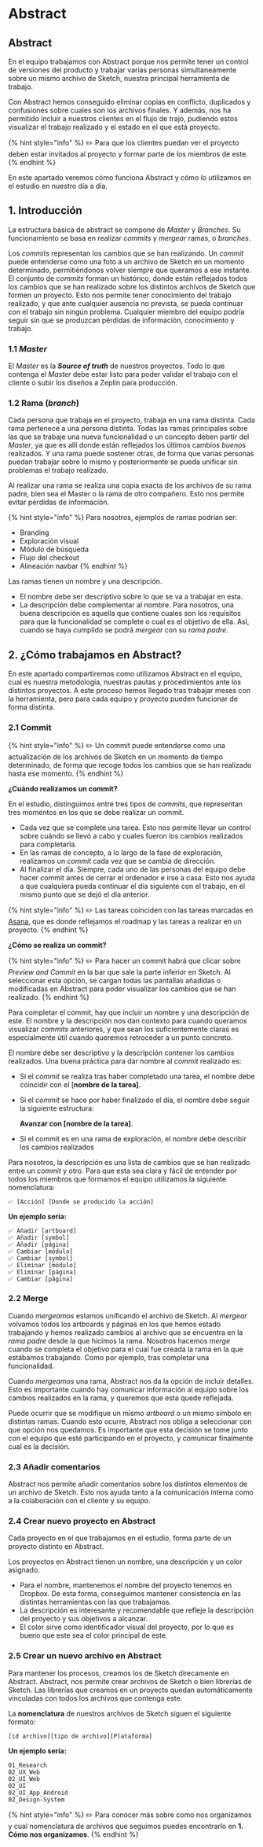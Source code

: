 # Abstract

## Abstract

En el equipo trabajamos con Abstract porque nos permite tener un control de versiones del producto y trabajar varias personas simultaneamente sobre un mismo archivo de Sketch, nuestra principal herramienta de trabajo.

Con Abstract hemos conseguido eliminar copias en conflicto, duplicados y confusiones sobre cuales son los archivos finales. Y además, nos ha permitido incluir a nuestros clientes en el flujo de trajo, pudiendo estos visualizar el trabajo realizado y el estado en el que está proyecto.

{% hint style="info" %}
✏️ Para que los clientes puedan ver el proyecto deben estar invitados al proyecto y formar parte de los miembros de este.
{% endhint %}

En este apartado veremos cómo funciona Abstract y cómo lo utilizamos en el estudio en nuestro día a día.

## 1. Introducción

La estructura básica de abstract se compone de _Master_ y _Branches._ Su funcionamiento se basa en realizar _commits_ y _mergear_ ramas, o _branches_.

Los _commits_ representan los cambios que se han realizando. Un _commit_ puede entenderse como una foto a un archivo de Sketch en un momento determinado, permitiéndonos volver siempre que queramos a ese instante. El conjunto de _commits_ forman un histórico, donde están reflejados todos los cambios que se han realizado sobre los distintos archivos de Sketch que formen un proyecto. Esto nos permite tener conocimiento del trabajo realizado, y que ante cualquier ausencia no prevista, se pueda continuar con el trabajo sin ningún problema. Cualquier miembro del equipo podría seguir sin que se produzcan pérdidas de información, conocimiento y trabajo.

### 1.1 _Master_

El _Master_ es la _**Source of truth**_ de nuestros proyectos. Todo lo que contenga el _Master_ debe estar listo para poder validar el trabajo con el cliente o subir los diseños a Zeplin para producción.

### 1.2 Rama \(_branch_\)

Cada persona que trabaja en el proyecto, trabaja en una rama distinta. Cada rama pertenece a una persona distinta. Todas las ramas principales sobre las que se trabaje una nueva funcionalidad o un concepto deben partir del _Master_, ya que es allí donde están reflejados los últimos cambios _buenos_ realizados. Y una rama puede sostener otras, de forma que varias personas puedan trabajar sobre lo mismo y posteriormente se pueda unificar sin problemas el trabajo realizado.

Al realizar una rama se realiza una copia exacta de los archivos de su rama padre, bien sea el Master o la rama de otro compañero. Esto nos permite evitar pérdidas de información.

{% hint style="info" %}
Para nosotros, ejemplos de ramas podrían ser:

* Branding
* Exploración visual
* Módulo de búsqueda
* Flujo del checkout
* Alineación navbar
{% endhint %}

Las ramas tienen un nombre y una descripción.

* El nombre debe ser descriptivo sobre lo que se va a trabajar en esta.
* La descripción debe complementar al nombre. Para nosotros, una buena descripción es aquella que contiene cuales son los requisitos para que la funcionalidad se complete o cual es el objetivo de ella. Así, cuando se haya cumplido se podrá _mergear_ con su _rama padre_.

## 2. ¿Cómo trabajamos en Abstract?

En este apartado compartiremos como utilizamos Abstract en el equipo, cual es nuestra metodología, nuestras pautas y procedimientos ante los distintos proyectos. A este proceso hemos llegado tras trabajar meses con la herramienta, pero para cada equipo y proyecto pueden funcionar de forma distinta.

### 2.1 Commit

{% hint style="info" %}
✏️ Un commit puede entenderse como una actualización de los archivos de Sketch en un momento de tiempo determinado, de forma que recoge todos los cambios que se han realizado hasta ese momento.
{% endhint %}

**¿Cuándo realizamos un commit?**

En el estudio, distinguimos entre tres tipos de _commits_, que representan tres momentos en los que se debe realizar un commit.

* Cada vez que se complete una tarea. Esto nos permite llevar un control sobre cuándo se llevó a cabo y cuales fueron los cambios realizados para completarla.
* En las ramas de concepto, a lo largo de la fase de exploración, realizamos un _commit_ cada vez que se cambia de dirección.
* Al finalizar el día. Siempre, cada uno de las personas del equipo debe hacer commit antes de cerrar el ordenador e irse a casa. Esto nos ayuda a que cualquiera pueda continuar el día siguiente con el trabajo, en el mismo punto que se dejó el día anterior.

{% hint style="info" %}
✏️ Las tareas coinciden con las tareas marcadas en [Asana](https://github.com/mendesaltaren/product-design-handbook/tree/e6917bdfb723014dd2c5e3ef24be95efb32f5370/tools/tools/asana.md), que es donde reflejamos el roadmap y las tareas a realizar en un proyecto.
{% endhint %}

**¿Cómo se realiza un commit?**

{% hint style="info" %}
✏️ Para hacer un commit habrá que clicar sobre _Preview and Commit_ en la bar que sale la parte inferior en Sketch. Al seleccionar esta opción, se cargan todas las pantallas añadidas o modificadas en Abstract para poder visualizar los cambios que se han realizado.
{% endhint %}

Para completar el commit, hay que incluir un nombre y una descripción de este. El nombre y la descripción nos dan contexto para cuando queramos visualizar _commits_ anteriores, y que sean los suficientemente claras es especialmente útil cuando queremos retroceder a un punto concreto.

El nombre debe ser descriptivo y la descripción contener los cambios realizados. Una buena práctica para dar nombre al _commit_ realizado es:

* Si el _commit_ se realiza tras haber completado una tarea, el nombre debe coincidir con el \[**nombre de la tarea\]**.
* Si el _commit_ se hace por haber finalizado el día, el nombre debe seguir la siguiente estructura:

  **Avanzar con \[nombre de la tarea\]**.

* Si el commit es en una rama de exploración, el nombre debe describir los cambios realizados

Para nosotros, la descripción es una lista de cambios que se han realizado entre un _commit_ y otro. Para que esta sea clara y fácil de entender por todos los miembros que formamos el equipo utilizamos la siguiente nomenclatura:

```text
✅ [Acción] [Donde se producido la acción]
```

**Un ejemplo sería:**

```text
✅ Añadir [artboard]
✅ Añadir [symbol]
✅ Añadir [página]
✅ Cambiar [módulo]
✅ Cambiar [symbol]
✅ Eliminar [módulo]
✅ Eliminar [página]
✅ Cambiar [página]
```

### 2.2 Merge

Cuando _mergeamos_ estamos unificando el archivo de Sketch. Al _mergear_ volvamos todos los artboards y páginas en los que hemos estado trabajando y hemos realizado cambios al archivo que se encuentra en la _rama padre_ desde la que hicimos la rama. Nosotros hacemos _merge_ cuando se completa el objetivo para el cual fue creada la rama en la que estábamos trabajando. Como por ejemplo, tras completar una funcionalidad.

Cuando _mergeamos_ una rama, Abstract nos da la opción de incluir detalles. Esto es importante cuando hay comunicar información al equipo sobre los cambios realizados en la rama, y queremos que esta quede reflejada.

Puede ocurrir que se modifique un mismo _artboard_ o un mismo símbolo en distintas ramas. Cuando esto ocurre, Abstract nos obliga a seleccionar con que opción nos quedamos. Es importante que esta decisión se tome junto con el equipo que esté participando en el proyecto, y comunicar finalmente cual es la decisión.

### 2.3 Añadir comentarios

Abstract nos permite añadir comentarios sobre los distintos elementos de un archivo de Sketch. Esto nos ayuda tanto a la comunicación interna como a la colaboración con el cliente y su equipo.

### 2.4 Crear nuevo proyecto en Abstract

Cada proyecto en el que trabajamos en el estudio, forma parte de un proyecto distinto en Abstract.

Los proyectos en Abstract tienen un nombre, una descripción y un color asignado.

* Para el nombre, mantenemos el nombre del proyecto tenemos en Dropbox. De esta forma, conseguimos mantener consistencia en las distintas herramientas con las que trabajamos.
* La descripción es interesante y recomendable que refleje la descripción del proyecto y sus objetivos a alcanzar.
* El color sirve como identificador visual del proyecto, por lo que es bueno que este sea el color principal de este.

### 2.5 Crear un nuevo archivo en Abstract

Para mantener los procesos, creamos los de Sketch direcamente en Abstract. Abstract, nos permite crear archivos de Sketch o bien librerías de Sketch. Las librerías que creamos en un proyecto quedan automáticamente vinculadas con todos los archivos que contenga este.

La **nomenclatura** de nuestros archivos de Sketch siguen el siguiente formato:

```text
[id archivo][tipo de archivo][Plataforma]
```

**Un ejemplo sería:**

```text
01_Research
02_UX_Web
02_UI_Web
02_UI
02_UI_App_Android
02_Design-System
```

{% hint style="info" %}
✏️ Para conocer más sobre como nos organizamos y cual nomenclatura de archivos que seguimos puedes encontrarlo en **1. Cómo nos organizamos**.
{% endhint %}

